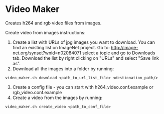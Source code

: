 # Video Maker

Creates h264 and rgb video files from images.

Create video from images instructions:
1. Create a list with URLs of jpg images you want to download.
   You can find an existing list on ImageNet project. Go to: http://image-net.org/synset?wnid=n02084071
   select a topic and go to Downloads tab. Download the list by right clicking on "URLs" and select "Save link as".
2. Download all the images into a folder by running: 
```
video_maker.sh download <path_to_url_list_file> <destionation_path/>
```
3. Create a config file - you can start with h264_video.conf.example or rgb_video.conf.example
4. Create a video from the images by running:
```
video_maker.sh create_video <path_to_conf_file>
```
